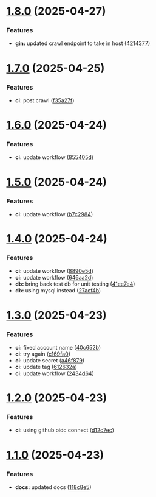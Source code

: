 # [1.8.0](https://github.com/ccrawford4/search/compare/v1.7.0...v1.8.0) (2025-04-27)


### Features

* **gin:** updated crawl endpoint to take in host ([4214377](https://github.com/ccrawford4/search/commit/4214377196c505c0fe17f6640f366e986721f8b1))

# [1.7.0](https://github.com/ccrawford4/search/compare/v1.6.0...v1.7.0) (2025-04-25)


### Features

* **ci:** post crawl ([f35a27f](https://github.com/ccrawford4/search/commit/f35a27f578ff279f255ac954a7b5fe15f061ae7c))

# [1.6.0](https://github.com/ccrawford4/search/compare/v1.5.0...v1.6.0) (2025-04-24)


### Features

* **ci:** update workflow ([855405d](https://github.com/ccrawford4/search/commit/855405d61467cd9b92b6422e945012cae9c97586))

# [1.5.0](https://github.com/ccrawford4/search/compare/v1.4.0...v1.5.0) (2025-04-24)


### Features

* **ci:** update workflow ([b7c2984](https://github.com/ccrawford4/search/commit/b7c298481bde528ea8cc256214aab03ab577be4b))

# [1.4.0](https://github.com/ccrawford4/search/compare/v1.3.0...v1.4.0) (2025-04-24)


### Features

* **ci:** update workflow ([8890e5d](https://github.com/ccrawford4/search/commit/8890e5d5f0cb5c4db2cfd527e1aabffd8316937e))
* **ci:** update workflow ([646aa2d](https://github.com/ccrawford4/search/commit/646aa2d9c86ec402ea8505d1c49986f13b59d5f6))
* **db:** bring back test db for unit testing ([41ee7e4](https://github.com/ccrawford4/search/commit/41ee7e4b34a26c14d3f768790d4af8eeb888a97d))
* **db:** using mysql instead ([27acf4b](https://github.com/ccrawford4/search/commit/27acf4b8335cae829464406d8989dc25e70cee31))

# [1.3.0](https://github.com/ccrawford4/search/compare/v1.2.0...v1.3.0) (2025-04-23)


### Features

* **ci:** fixed account name ([40c652b](https://github.com/ccrawford4/search/commit/40c652b9239d5f51c39a7122a6a74fd4a339ba9d))
* **ci:** try again ([c169fa0](https://github.com/ccrawford4/search/commit/c169fa0ca18b69d1db55b7cd635c2ba7ddf74d9f))
* **ci:** update secret ([a46f879](https://github.com/ccrawford4/search/commit/a46f8790fbdace95c31afc607153672868ef813a))
* **ci:** update tag ([612632a](https://github.com/ccrawford4/search/commit/612632a0a5cd9c5d75a78a9a1500a8d4dfa3110e))
* **ci:** update workflow ([2434d64](https://github.com/ccrawford4/search/commit/2434d64b5a4574360e53bf82140cdd8e94278057))

# [1.2.0](https://github.com/ccrawford4/search/compare/v1.1.0...v1.2.0) (2025-04-23)


### Features

* **ci:** using github oidc connect ([d12c7ec](https://github.com/ccrawford4/search/commit/d12c7ec0dd117c3d90b541e010a55c1c9524d8b9))

# [1.1.0](https://github.com/ccrawford4/search/compare/v1.0.0...v1.1.0) (2025-04-23)


### Features

* **docs:** updated docs ([118c8e5](https://github.com/ccrawford4/search/commit/118c8e5c5fbe4e0cab6df1973e94edf97c7617cc))
